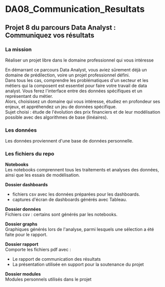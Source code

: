 # DA08_Communication_Resultats
  
## Projet 8 du parcours Data Analyst : Communiquez vos résultats
  
### La mission
  
Réaliser un projet libre dans le domaine professionnel qui vous intéresse

En démarrant ce parcours Data Analyst, vous aviez sûrement déjà un domaine de prédilection, voire un projet professionnel défini.  
Dans tous les cas, comprendre les problématiques d'un secteur et les métiers qui la composent est essentiel pour faire votre travail de data analyst. Vous ferez l'interface entre des données spécifiques et un représentant du métier.  
Alors, choisissez un domaine qui vous intéresse, étudiez en profondeur ses enjeux, et appréhendez un jeu de données spécifique.  
Sujet choisi : étude de l'évolution des prix financiers et de leur modélisation possible avec des algorithmes de base (linéaires).  
  
  
### Les données
  
Les données proviennent d'une base de données personnelle.  
  
  
### Les fichiers du repo
  
**Notebooks**  
Les notebooks comprennent tous les traitements et analyses des données, ainsi que les essais de modélisation.  
  
**Dossier dashboards**  
- fichiers csv avec les données préparées pour les dashboards.
- captures d'écran de dashboards générés avec Tableau.
  
**Dossier données**  
Fichiers csv : certains sont générés par les notebooks.  
  
**Dossier graphs**  
Graphiques générés lors de l'analyse, parmi lesquels une sélection a été faite pour le rapport.  
  
**Dossier rapport**  
Comporte les fichiers pdf avec :
- Le rapport de communication des résultats  
- La présentation utilisée en support pour la soutenance du projet  
  
**Dossier modules**  
Modules personnels utilisés dans le projet  
